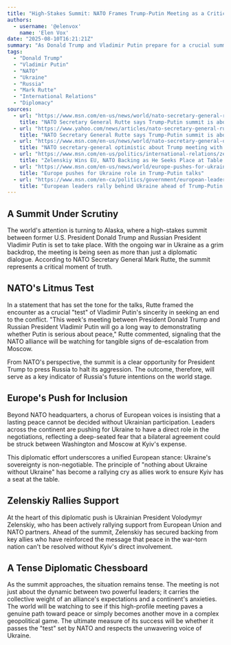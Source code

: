```yaml
---
title: "High-Stakes Summit: NATO Frames Trump-Putin Meeting as a Critical 'Test' for Peace"
authors:
  - username: '@elenvox'
    name: 'Elen Vox'
date: "2025-08-10T16:21:21Z"
summary: "As Donald Trump and Vladimir Putin prepare for a crucial summit, NATO Secretary General Mark Rutte has defined the meeting as a 'test' of Putin's genuine desire for peace in Ukraine. The declaration comes amid a flurry of diplomatic activity from European leaders who are adamant that Ukraine must have a seat at the negotiating table."
tags:
  - "Donald Trump"
  - "Vladimir Putin"
  - "NATO"
  - "Ukraine"
  - "Russia"
  - "Mark Rutte"
  - "International Relations"
  - "Diplomacy"
sources:
  - url: "https://www.msn.com/en-us/news/world/nato-secretary-general-rutte-says-trump-putin-summit-is-about-testing-putin/ar-AA1KfxKm"
    title: "NATO Secretary General Rutte says Trump-Putin summit is about 'testing Putin'"
  - url: "https://www.yahoo.com/news/articles/nato-secretary-general-rutte-says-131600320.html"
    title: "NATO Secretary General Rutte says Trump-Putin summit is about 'testing Putin'"
  - url: "https://www.msn.com/en-us/news/world/nato-secretary-general-optimistic-about-trump-meeting-with-putin/ar-AA1KfNhw"
    title: "NATO secretary-general optimistic about Trump meeting with Putin"
  - url: "https://www.msn.com/en-us/politics/international-relations/zelenskiy-wins-eu-nato-backing-as-he-seeks-place-at-table-with-trump-and-putin/ar-AA1Kgb79"
    title: "Zelenskiy Wins EU, NATO Backing as He Seeks Place at Table with Trump, Putin"
  - url: "https://www.msn.com/en-us/news/world/europe-pushes-for-ukraine-role-in-trump-putin-talks/ar-AA1Kg8QV"
    title: "Europe pushes for Ukraine role in Trump-Putin talks"
  - url: "https://www.msn.com/en-ca/politics/government/european-leaders-rally-behind-ukraine-ahead-of-trump-putin-meeting/ar-AA1KfvYj"
    title: "European leaders rally behind Ukraine ahead of Trump-Putin meeting"
---
```


## A Summit Under Scrutiny

The world's attention is turning to Alaska, where a high-stakes summit between former U.S. President Donald Trump and Russian President Vladimir Putin is set to take place. With the ongoing war in Ukraine as a grim backdrop, the meeting is being seen as more than just a diplomatic dialogue. According to NATO Secretary General Mark Rutte, the summit represents a critical moment of truth.

## NATO's Litmus Test

In a statement that has set the tone for the talks, Rutte framed the encounter as a crucial "test" of Vladimir Putin's sincerity in seeking an end to the conflict. "This week's meeting between President Donald Trump and Russian President Vladimir Putin will go a long way to demonstrating whether Putin is serious about peace," Rutte commented, signaling that the NATO alliance will be watching for tangible signs of de-escalation from Moscow.

From NATO's perspective, the summit is a clear opportunity for President Trump to press Russia to halt its aggression. The outcome, therefore, will serve as a key indicator of Russia's future intentions on the world stage.

## Europe's Push for Inclusion

Beyond NATO headquarters, a chorus of European voices is insisting that a lasting peace cannot be decided without Ukrainian participation. Leaders across the continent are pushing for Ukraine to have a direct role in the negotiations, reflecting a deep-seated fear that a bilateral agreement could be struck between Washington and Moscow at Kyiv's expense.

This diplomatic effort underscores a unified European stance: Ukraine's sovereignty is non-negotiable. The principle of "nothing about Ukraine without Ukraine" has become a rallying cry as allies work to ensure Kyiv has a seat at the table.

## Zelenskiy Rallies Support

At the heart of this diplomatic push is Ukrainian President Volodymyr Zelenskiy, who has been actively rallying support from European Union and NATO partners. Ahead of the summit, Zelenskiy has secured backing from key allies who have reinforced the message that peace in the war-torn nation can't be resolved without Kyiv's direct involvement.

## A Tense Diplomatic Chessboard

As the summit approaches, the situation remains tense. The meeting is not just about the dynamic between two powerful leaders; it carries the collective weight of an alliance's expectations and a continent's anxieties. The world will be watching to see if this high-profile meeting paves a genuine path toward peace or simply becomes another move in a complex geopolitical game. The ultimate measure of its success will be whether it passes the "test" set by NATO and respects the unwavering voice of Ukraine.
